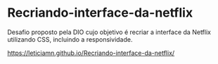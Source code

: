 # Recriando-interface-da-netflix
Desafio proposto pela DIO cujo objetivo é recriar a interface da Netflix utilizando CSS, incluindo a responsividade. 

https://leticiamn.github.io/Recriando-interface-da-netflix/
